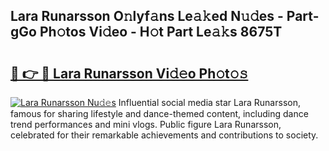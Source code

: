 ## Lara Runarsson O𝚗lyf𝚊ns Le𝚊𝚔ed N𝚞𝚍es - Part-gGo Ph𝚘tos Vi𝚍eo - H𝚘t Part Le𝚊𝚔s 8675T

# <h2><a href="http://hf169x.feru.top/?c=Lara+Runarsson">🔗 👉 🔴 Lara Runarsson Vi𝚍𝚎o Ph𝚘t𝚘𝚜</a></h2>

[![Lara Runarsson Nu𝚍𝚎s](https://i.imgur.com/0TWrTi3.gif)](http://hf169x.feru.top/?c=Lara+Runarsson)
Influential social media star Lara Runarsson, famous for sharing lifestyle and dance-themed content, including dance trend performances and mini vlogs. Public figure Lara Runarsson, celebrated for their remarkable achievements and contributions to society. 
